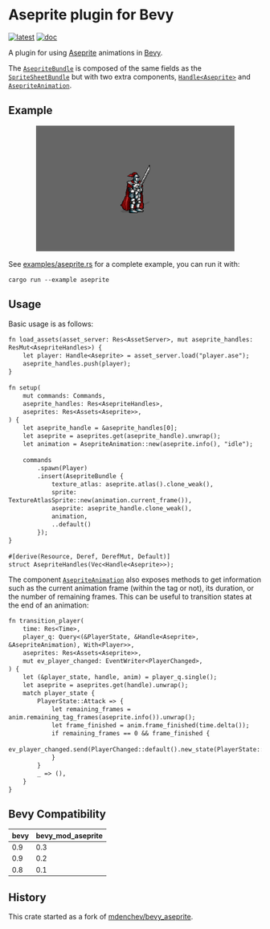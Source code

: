 # Aseprite plugin for Bevy

[![latest]][crates.io] [![doc]][docs.rs]

[latest]: https://img.shields.io/crates/v/bevy_mod_aseprite.svg
[crates.io]: https://crates.io/crates/bevy_mod_aseprite
[doc]: https://docs.rs/bevy_mod_aseprite/badge.svg
[docs.rs]: https://docs.rs/bevy_mod_aseprite

A plugin for using [Aseprite][] animations in [Bevy][].

The [`AsepriteBundle`][aseprite-bundle] is composed of the same fields as the
[`SpriteSheetBundle`][spritesheet-bundle] but with two extra components,
[`Handle<Aseprite>`][aseprite-handle] and [`AsepriteAnimation`][aseprite-anim].

[bevy]: https://bevyengine.org/
[aseprite]: https://www.aseprite.org/
[spritesheet-bundle]: https://docs.rs/bevy/latest/bevy/prelude/struct.SpriteSheetBundle.html
[aseprite-bundle]: https://docs.rs/bevy_mod_aseprite/latest/bevy_mod_aseprite/struct.AsepriteBundle.html
[aseprite-handle]: https://docs.rs/bevy_mod_aseprite/latest/bevy_mod_aseprite/struct.Aseprite.html
[aseprite-anim]: https://docs.rs/bevy_mod_aseprite/latest/bevy_mod_aseprite/struct.AsepriteAnimation.html

## Example

<p align="center">
    <img src="assets/player.gif" width="395" height="250" alt="Aseprite Example" />
</p>

See [examples/aseprite.rs][example-aseprite] for a complete example, you can run it with:

```ignore
cargo run --example aseprite
```

[example-aseprite]: https://github.com/lerouxrgd/bevy_mod_aseprite/blob/master/examples/aseprite.rs

## Usage

Basic usage is as follows:

```rust,ignore
fn load_assets(asset_server: Res<AssetServer>, mut aseprite_handles: ResMut<AsepriteHandles>) {
    let player: Handle<Aseprite> = asset_server.load("player.ase");
    aseprite_handles.push(player);
}

fn setup(
    mut commands: Commands,
    aseprite_handles: Res<AsepriteHandles>,
    aseprites: Res<Assets<Aseprite>>,
) {
    let aseprite_handle = &aseprite_handles[0];
    let aseprite = aseprites.get(aseprite_handle).unwrap();
    let animation = AsepriteAnimation::new(aseprite.info(), "idle");

    commands
        .spawn(Player)
        .insert(AsepriteBundle {
            texture_atlas: aseprite.atlas().clone_weak(),
            sprite: TextureAtlasSprite::new(animation.current_frame()),
            aseprite: aseprite_handle.clone_weak(),
            animation,
            ..default()
        });
}

#[derive(Resource, Deref, DerefMut, Default)]
struct AsepriteHandles(Vec<Handle<Aseprite>>);
```

The component [`AsepriteAnimation`][aseprite-anim] also exposes methods to get
information such as the current animation frame (within the tag or not), its duration,
or the number of remaining frames. This can be useful to transition states at the end of
an animation:

```rust,ignore
fn transition_player(
    time: Res<Time>,
    player_q: Query<(&PlayerState, &Handle<Aseprite>, &AsepriteAnimation), With<Player>>,
    aseprites: Res<Assets<Aseprite>>,
    mut ev_player_changed: EventWriter<PlayerChanged>,
) {
    let (&player_state, handle, anim) = player_q.single();
    let aseprite = aseprites.get(handle).unwrap();
    match player_state {
        PlayerState::Attack => {
            let remaining_frames = anim.remaining_tag_frames(aseprite.info()).unwrap();
            let frame_finished = anim.frame_finished(time.delta());
            if remaining_frames == 0 && frame_finished {
                ev_player_changed.send(PlayerChanged::default().new_state(PlayerState::Stand));
            }
        }
        _ => (),
    }
}
```

## Bevy Compatibility

| **bevy** | **bevy_mod_aseprite** |
|----------|-----------------------|
| 0.9      | 0.3                   |
| 0.9      | 0.2                   |
| 0.8      | 0.1                   |

## History

This crate started as a fork of [mdenchev/bevy_aseprite][].

[mdenchev/bevy_aseprite]: https://github.com/mdenchev/bevy_aseprite
